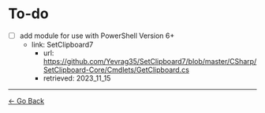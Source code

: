 # To-do

- [ ] add module for use with PowerShell Version 6+
  - link: SetClipboard7
    - url: https://github.com/Yevrag35/SetClipboard7/blob/master/CSharp/SetClipboard-Core/Cmdlets/GetClipboard.cs
    - retrieved: 2023_11_15

---
[← Go Back](../readme.md)
